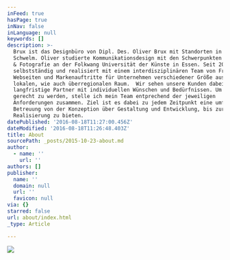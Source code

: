 ```yaml
---
inFeed: true
hasPage: true
inNav: false
inLanguage: null
keywords: []
description: >-
  Brux ist das Designbüro von Dipl. Des. Oliver Brux mit Standorten in Essen und
  Schwelm. Oliver studierte Kommunikationsdesign mit den Schwerpunkten Webdesign
  & Fotografie an der Folkwang Universität der Künste in Essen. Seit 2009 ist er
  selbstständig und realisiert mit einem interdisziplinären Team von Freelancern
  Webseiten und Markenauftritte für Unternehmen verschiedener Größe aus dem
  lokalen, wie auch überregionalen Raum.  Wir sehen unsere Kunden dabei als
  langfristige Partner mit individuellen Wünschen und Bedürfnissen. Um diesen
  gerecht zu werden, stelle ich mein Team entprechend der jeweiligen
  Anforderungen zusammen. Ziel ist es dabei zu jedem Zeitpunkt eine umfassende
  Betreuung von der Konzeption über Gestaltung und Entwicklung, bis zur fertigen
  Realisierung zu bieten.
datePublished: '2016-08-18T11:27:00.456Z'
dateModified: '2016-08-18T11:26:48.403Z'
title: About
sourcePath: _posts/2015-10-23-about.md
author:
  - name: ''
    url: ''
authors: []
publisher:
  name: ''
  domain: null
  url: ''
  favicon: null
via: {}
starred: false
url: about/index.html
_type: Article

---
```

![](https://s3-us-west-2.amazonaws.com/the-grid-img/p/f1dd011082ff02c46ce8bb00b6ab280d3bb07e16.jpg)